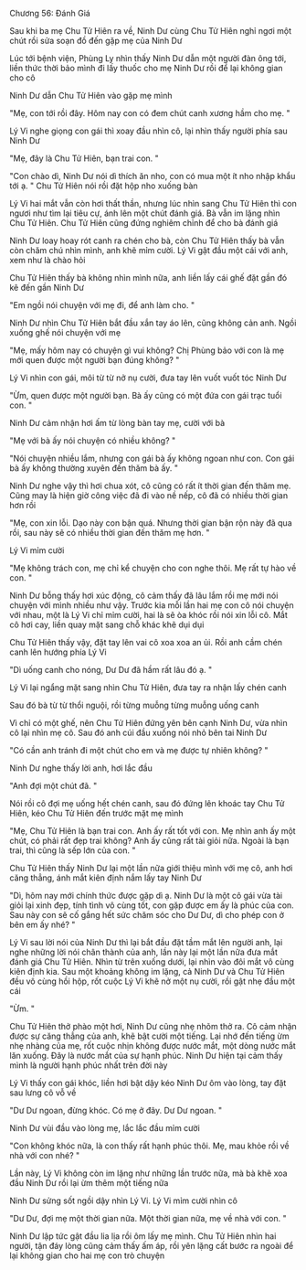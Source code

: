 




Chương 56: Đánh Giá


Sau khi ba mẹ Chu Tử Hiên ra về, Ninh Dư cùng Chu Tử Hiên nghỉ ngơi một chút rồi sửa soạn đồ đến gặp mẹ của Ninh Dư

Lúc tới bệnh viện, Phùng Ly nhìn thấy Ninh Dư dẫn một người đàn ông tới, liền thức thời bảo mình đi lấy thuốc cho mẹ Ninh Dư rồi để lại không gian cho cô

Ninh Dư dẫn Chu Tử Hiên vào gặp mẹ mình

"Mẹ, con tới rồi đây. Hôm nay con có đem chút canh xương hầm cho mẹ. "

Lý Vi nghe giọng con gái thì xoay đầu nhìn cô, lại nhìn thấy người phía sau Ninh Dư

"Mẹ, đây là Chu Tử Hiên, bạn trai con. "

"Con chào dì, Ninh Dư nói dì thích ăn nho, con có mua một ít nho nhập khẩu tới ạ. " Chu Tử Hiên nói rồi đặt hộp nho xuống bàn

Lý Vi hai mắt vẫn còn hơi thất thần, nhưng lúc nhìn sang Chu Tử Hiên thì con ngươi như tìm lại tiêu cự, ánh lên một chút đánh giá. Bà vẫn im lặng nhìn Chu Tử Hiên. Chu Tử Hiên cũng đứng nghiêm chỉnh để cho bà đánh giá

Ninh Dư loay hoay rót canh ra chén cho bà, còn Chu Tử Hiên thấy bà vẫn còn chăm chú nhìn mình, anh khẽ mỉm cười. Lý Vi gật đầu một cái với anh, xem như là chào hỏi

Chu Tử Hiên thấy bà không nhìn mình nữa, anh liền lấy cái ghế đặt gần đó kê đến gần Ninh Dư

"Em ngồi nói chuyện với mẹ đi, để anh làm cho. "

Ninh Dư nhìn Chu Tử Hiên bắt đầu xắn tay áo lên, cũng không cản anh. Ngồi xuống ghế nói chuyện với mẹ

"Mẹ, mấy hôm nay có chuyện gì vui không? Chị Phùng bảo với con là mẹ mới quen được một người bạn đúng không? "

Lý Vi nhìn con gái, môi từ từ nở nụ cười, đưa tay lên vuốt vuốt tóc Ninh Dư

"Ừm, quen được một người bạn. Bà ấy cũng có một đứa con gái trạc tuổi con. "



Ninh Dư cảm nhận hơi ấm từ lòng bàn tay mẹ, cười với bà

"Mẹ với bà ấy nói chuyện có nhiều không? "

"Nói chuyện nhiều lắm, nhưng con gái bà ấy không ngoan như con. Con gái bà ấy không thường xuyên đến thăm bà ấy. "

Ninh Dư nghe vậy thì hơi chua xót, cô cũng có rất ít thời gian đến thăm mẹ. Cũng may là hiện giờ công việc đã đi vào nề nếp, cô đã có nhiều thời gian hơn rồi

"Mẹ, con xin lỗi. Dạo này con bận quá. Nhưng thời gian bận rộn này đã qua rồi, sau này sẽ có nhiều thời gian đến thăm mẹ hơn. "

Lý Vi mỉm cười

"Mẹ không trách con, mẹ chỉ kể chuyện cho con nghe thôi. Mẹ rất tự hào về con. "

Ninh Dư bỗng thấy hơi xúc động, cô cảm thấy đã lâu lắm rồi mẹ mới nói chuyện với mình nhiều như vậy. Trước kia mỗi lần hai mẹ con cô nói chuyện với nhau, một là Lý Vi chỉ mỉm cười, hai là sẽ òa khóc rồi nói xin lỗi cô. Mắt cô hơi cay, liền quay mặt sang chỗ khác khẽ dụi dụi

Chu Tử Hiên thấy vậy, đặt tay lên vai cô xoa xoa an ủi. Rồi anh cầm chén canh lên hướng phía Lý Vi

"Dì uống canh cho nóng, Dư Dư đã hầm rất lâu đó ạ. "

Lý Vi lại ngẩng mặt sang nhìn Chu Tử Hiên, đưa tay ra nhận lấy chén canh

Sau đó bà từ từ thổi nguội, rồi từng muỗng từng muỗng uống canh

Vì chỉ có một ghế, nên Chu Tử Hiên đứng yên bên cạnh Ninh Dư, vừa nhìn cô lại nhìn mẹ cô. Sau đó anh cúi đầu xuống nói nhỏ bên tai Ninh Dư

"Có cần anh tránh đi một chút cho em và mẹ được tự nhiên không? "

Ninh Dư nghe thấy lời anh, hơi lắc đầu

"Anh đợi một chút đã. "



Nói rồi cô đợi mẹ uống hết chén canh, sau đó đứng lên khoác tay Chu Tử Hiên, kéo Chu Tử Hiên đến trước mặt mẹ mình

"Mẹ, Chu Tử Hiên là bạn trai con. Anh ấy rất tốt với con. Mẹ nhìn anh ấy một chút, có phải rất đẹp trai không? Anh ấy cũng rất tài giỏi nữa. Ngoài là bạn trai, thì cũng là sếp lớn của con. "

Chu Tử Hiên thấy Ninh Dư lại một lần nữa giới thiệu mình với mẹ cô, anh hơi căng thẳng, ánh mắt kiên định nắm lấy tay Ninh Dư

"Dì, hôm nay mới chính thức được gặp dì ạ. Ninh Dư là một cô gái vừa tài giỏi lại xinh đẹp, tính tình vô cùng tốt, con gặp được em ấy là phúc của con. Sau này con sẽ cố gắng hết sức chăm sóc cho Dư Dư, dì cho phép con ở bên em ấy nhé? "

Lý Vi sau lời nói của Ninh Dư thì lại bắt đầu đặt tầm mắt lên người anh, lại nghe những lời nói chân thành của anh, lần này lại một lần nữa đưa mắt đánh giá Chu Tử Hiên. Nhìn từ trên xuống dưới, lại nhìn vào đôi mắt vô cùng kiên định kia. Sau một khoảng không im lặng, cả Ninh Dư và Chu Tử Hiên đều vô cùng hồi hộp, rốt cuộc Lý Vi khẽ nở một nụ cười, rồi gật nhẹ đầu một cái

"Ừm. "

Chu Tử Hiên thở phào một hơi, Ninh Dư cũng nhẹ nhõm thở ra. Cô cảm nhận được sự căng thẳng của anh, khẽ bật cười một tiếng. Lại nhớ đến tiếng ừm nhẹ nhàng của mẹ, rốt cuộc nhịn không được nước mắt, một dòng nước mắt lăn xuống. Đây là nước mắt của sự hạnh phúc. Ninh Dư hiện tại cảm thấy mình là người hạnh phúc nhất trên đời này

Lý Vi thấy con gái khóc, liền hơi bật dậy kéo Ninh Dư ôm vào lòng, tay đặt sau lưng cô vỗ về

"Dư Dư ngoan, đừng khóc. Có mẹ ở đây. Dư Dư ngoan. "

Ninh Dư vùi đầu vào lòng mẹ, lắc lắc đầu mỉm cười

"Con không khóc nữa, là con thấy rất hạnh phúc thôi. Mẹ, mau khỏe rồi về nhà với con nhé? "

Lần này, Lý Vi không còn im lặng như những lần trước nữa, mà bà khẽ xoa đầu Ninh Dư rồi lại ừm thêm một tiếng nữa

Ninh Dư sửng sốt ngồi dậy nhìn Lý Vi. Lý Vi mỉm cười nhìn cô

"Dư Dư, đợi mẹ một thời gian nữa. Một thời gian nữa, mẹ về nhà với con. "

Ninh Dư lập tức gật đầu lia lịa rồi ôm lấy mẹ mình. Chu Tử Hiên nhìn hai người, tận đáy lòng cũng cảm thấy ấm áp, rồi yên lặng cất bước ra ngoài để lại không gian cho hai mẹ con trò chuyện




